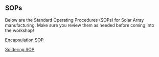 SOPs
---

Below are the Standard Operating Procedures (SOPs) for Solar Array manufacturing. Make sure you review them as needed before coming into the workshop! 

[Encapsulation SOP](https://dochub.com/bookworm142013/orO7lgeVLJqqWW1RjMP2p5/encapsulation-sop-pdf?dt=igREcRp1CEz3hhAWkhU3)

[Soldering SOP](https://dochub.com/bookworm142013/gzdnE7NwJdJJ30WKQyW3BJ/solar-cell-soldering-sop-docx?dt=rSeut9ntYGM_g7oA99Mi)
